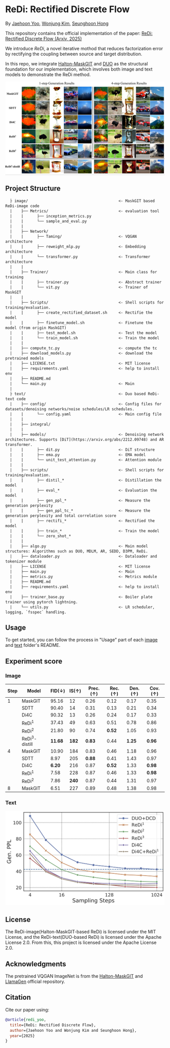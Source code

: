 # ReDi: Rectified Discrete Flow

By [Jaehoon Yoo](https://sites.google.com/view/jaehoon-yoo/), [Wonjung Kim](https://github.com/wjhjkim), [Seunghoon Hong](https://maga33.github.io/)

This repository contains the official implementation of the paper:
[ReDi: Rectified Discrete Flow (Arxiv, 2025)]()

We introduce *ReDi*, a novel iterative mothod that reduces factorization error by rectifying the coupling between source and target distribution.

In this repo, we integrate [Halton-MaskGIT](https://github.com/valeoai/Halton-MaskGIT/tree/v1.0) and [DUO](https://github.com/s-sahoo/duo) as the structural foundation for our implementation, which involves both image and text models to demonstrate the ReDi method.

<p align="center">
    <div style="background-color:#f0f0f0; display:inline-block;">
        <img src="figures/compare_qual.png"/>
    </div>
</p>

## Project Structure
      ├ image/                                        <- MaskGIT based ReDi-image code
      |    ├── Metrics/                               <- evaluation tool
      |    |      ├── inception_metrics.py                  
      |    |      └── sample_and_eval.py
      |    |    
      |    ├── Network/                             
      |    |      ├── Taming/                         <- VQGAN architecture   
      |    |      ├── reweight_mlp.py                 <- Embedding architecture  
      |    |      └── transformer.py                  <- Transformer architecture  
      |    |
      |    ├── Trainer/                               <- Main class for training
      |    |      ├── trainer.py                      <- Abstract trainer     
      |    |      └── vit.py                          <- Trainer of MaskGIT
      |    |
      |    ├── Scripts/                               <- Shell scripts for training/evaluation.
      |    |      ├── create_rectified_dataset.sh     <- Rectifie the model 
      |    |      ├── finetune_model.sh               <- Finetune the model (from origin MaskGIT)     
      |    |      ├── test_model.sh                   <- Test the model
      |    |      └── train_model.sh                  <- Train the model
      |    |
      |    ├── compute_tc.py                          <- compute the tc
      |    ├── download_models.py                     <- download the pretrained models
      |    ├── LICENSE.txt                            <- MIT license
      |    ├── requirements.yaml                      <- help to install env 
      |    ├── README.md                              
      |    └── main.py                                <- Main
      |
      ├ text/                                         <- Duo based ReDi-text code
      |    ├── config/                                <- Config files for datasets/denoising networks/noise schedules/LR schedules.
      |    |      └── config.yaml                     <- Main config file
      |    |
      |    ├── integral/
      |    |    
      |    ├── models/                                <- Denoising network architectures. Supports [DiT](https://arxiv.org/abs/2212.09748) and AR transformer.
      |    |      ├── dit.py                          <- DiT structure
      |    |      ├── ema.py                          <- EMA model
      |    |      └── unit_test_attention.py          <- Attention module
      |    |
      |    ├── scripts/                               <- Shell scripts for training/evaluation.
      |    |      ├── distil_*                        <- Distillation the model    
      |    |      ├── eval_*                          <- Evaluation the model     
      |    |      ├── gen_ppl_*                       <- Measure the generation perplexity     
      |    |      ├── gen_ppl_tc_*                    <- Measure the generation perplexity and total correlation score
      |    |      ├── rectifi_*                       <- Rectified the model
      |    |      ├── train_*                         <- Train the model 
      |    |      └── zero_shot_*                     
      |    |
      |    ├── algo.py                                <- Main model structures: Algorithms such as DUO, MDLM, AR, SEDD, D3PM, ReDi.
      |    ├── dataloader.py                          <- Dataloader and tokenizer module
      |    ├── LICENSE                                <- MIT license
      |    ├── main.py                                <- Main
      |    ├── metrics.py                             <- Metrics module
      |    ├── README.md                              
      |    ├── requirements.yaml                      <- help to install env 
      |    ├── trainer_base.py                        <- Boiler plate trainer using pytorch lightning.
      |    └── utils.py                               <- LR scheduler, logging, `fsspec` handling.

## Usage
To get started, you can follow the process in "Usage" part of each [image](image/README.md) and [text](text/README.md) folder's README.

## Experiment score
### Image

| Step | Model | FID(↓) | IS(↑) | Prec.(↑) | Rec.(↑) | Den.(↑) | Cov.(↑) |
|------|-------|--------|-------|----------|---------|---------|---------|
| 1 | MaskGIT | 95.16 | 12 | 0.26 | 0.12 | 0.17 | 0.35 |
|  | SDTT | 90.40 | 14 | 0.31 | 0.13 | 0.21 | 0.34 |
|  | Di4C | 90.32 | 13 | 0.26 | 0.24 | 0.17 | 0.33 |
|  | ReDi<sup>1</sup> | 37.43 | 49 | 0.63 | 0.51 | 0.78 | 0.86 |
|  | ReDi<sup>2</sup> | 21.80 | 90 | 0.74 | **0.52** | 1.05 | 0.93 |
|  | ReDi<sup>3</sup>-distill | **11.68** | **182** | **0.83** | 0.44 | **1.25** | **0.96** |
| 4 | MaskGIT | 10.90 | 184 | 0.83 | 0.46 | 1.18 | 0.96 |
|  | SDTT | 8.97 | 205 | **0.88** | 0.41 | 1.43 | 0.97 |
|  | Di4C | **6.20** | 216 | 0.87 | **0.52** | 1.33 | **0.98** |
|  | ReDi<sup>1</sup> | 7.58 | 228 | 0.87 | 0.46 | 1.33 | **0.98** |
|  | ReDi<sup>2</sup> | 7.86 | **240** | 0.87 | 0.44 | 1.31 | 0.97 |
| 8 | MaskGIT | 6.51 | 227 | 0.89 | 0.48 | 1.38 | 0.98 |

### Text

<p align="center">
  <img src="figures/openwebtext_fewstep_ppl.jpg"/>
</p>

## License
The ReDi-image(Halton-MaskGIT-based ReDi) is licensed under the MIT License, and the ReDi-text(DUO-based ReDi) is licensed under the Apache License 2.0. From this, this project is licensed under the Apache License 2.0.

## Acknowledgments
The pretrained VQGAN ImageNet is from the [Halton-MaskGIT](https://github.com/valeoai/Halton-MaskGIT/tree/v1.0) and [LlamaGen](https://github.com/FoundationVision/LlamaGen?tab=readme-ov-file) official repository.

## Citation
Cite our paper using:
```bibtex
@article{redi_yoo,
  title={ReDi: Rectified Discrete Flow},
  author={Jaehoon Yoo and Wonjung Kim and Seunghoon Hong},
  year={2025}
}
```